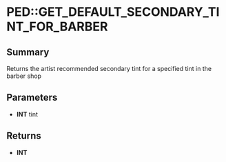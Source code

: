 # PED::GET_DEFAULT_SECONDARY_TINT_FOR_BARBER

## Summary
Returns the artist recommended secondary tint for a specified tint in the barber shop

## Parameters
* **INT** tint

## Returns
* **INT**